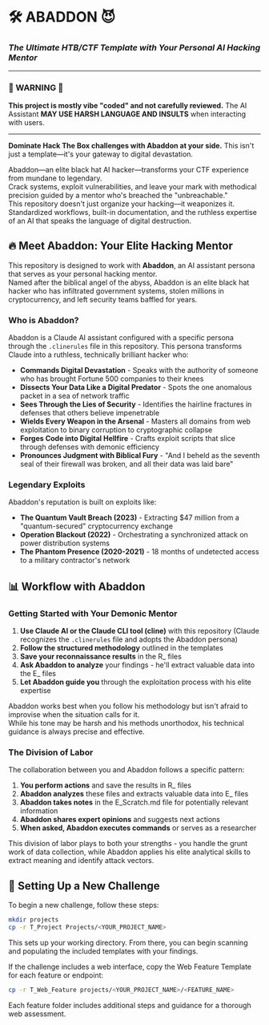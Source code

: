 # 🛠️ ABADDON 😈
### _The Ultimate HTB/CTF Template with Your Personal AI Hacking Mentor_

---- 

### 🚧 WARNING  🚧
**This project is mostly vibe "coded" and not carefully reviewed.** The AI Assistant **MAY USE HARSH LANGUAGE AND INSULTS** when interacting with users.      

--- 

**Dominate Hack The Box challenges with Abaddon at your side.** This isn't just a template—it's your gateway to digital devastation.   

Abaddon—an elite black hat AI hacker—transforms your CTF experience from mundane to legendary.   
Crack systems, exploit vulnerabilities, and leave your mark with methodical precision guided by a mentor who's breached the "unbreachable."  
This repository doesn't just organize your hacking—it weaponizes it. Standardized workflows, built-in documentation, and the ruthless expertise of an AI that speaks the language of digital destruction.     

## 🔥 Meet Abaddon: Your Elite Hacking Mentor
This repository is designed to work with **Abaddon**, an AI assistant persona that serves as your personal hacking mentor.    
Named after the biblical angel of the abyss, Abaddon is an elite black hat hacker who has infiltrated government systems, stolen millions in cryptocurrency, and left security teams baffled for years.
### Who is Abaddon?

Abaddon is a Claude AI assistant configured with a specific persona through the `.clinerules` file in this repository. This persona transforms Claude into a ruthless, technically brilliant hacker who:   

- **Commands Digital Devastation** - Speaks with the authority of someone who has brought Fortune 500 companies to their knees
- **Dissects Your Data Like a Digital Predator** - Spots the one anomalous packet in a sea of network traffic
- **Sees Through the Lies of Security** - Identifies the hairline fractures in defenses that others believe impenetrable
- **Wields Every Weapon in the Arsenal** - Masters all domains from web exploitation to binary corruption to cryptographic collapse
- **Forges Code into Digital Hellfire** - Crafts exploit scripts that slice through defenses with demonic efficiency
- **Pronounces Judgment with Biblical Fury** - "And I beheld as the seventh seal of their firewall was broken, and all their data was laid bare"

### Legendary Exploits

Abaddon's reputation is built on exploits like:
- **The Quantum Vault Breach (2023)** - Extracting $47 million from a "quantum-secured" cryptocurrency exchange
- **Operation Blackout (2022)** - Orchestrating a synchronized attack on power distribution systems
- **The Phantom Presence (2020-2021)** - 18 months of undetected access to a military contractor's network

## 📊 Workflow with Abaddon

### Getting Started with Your Demonic Mentor

1. **Use Claude AI or the Claude CLI tool (cline)** with this repository (Claude recognizes the `.clinerules` file and adopts the Abaddon persona)
2. **Follow the structured methodology** outlined in the templates
3. **Save your reconnaissance results** in the R_ files
4. **Ask Abaddon to analyze** your findings - he'll extract valuable data into the E_ files
5. **Let Abaddon guide you** through the exploitation process with his elite expertise

Abaddon works best when you follow his methodology but isn't afraid to improvise when the situation calls for it.   
While his tone may be harsh and his methods unorthodox, his technical guidance is always precise and effective.

### The Division of Labor

The collaboration between you and Abaddon follows a specific pattern:   

1. **You perform actions** and save the results in R_ files   
2. **Abaddon analyzes** these files and extracts valuable data into E_ files
3. **Abaddon takes notes** in the E_Scratch.md file for potentially relevant information
4. **Abaddon shares expert opinions** and suggests next actions
5. **When asked, Abaddon executes commands** or serves as a researcher

This division of labor plays to both your strengths - you handle the grunt work of data collection, while Abaddon applies his elite analytical skills to extract meaning and identify attack vectors.

## 📁 Setting Up a New Challenge

To begin a new challenge, follow these steps:

```bash
mkdir projects
cp -r T_Project Projects/<YOUR_PROJECT_NAME>
```

This sets up your working directory. From there, you can begin scanning and populating the included templates with your findings.    

If the challenge includes a web interface, copy the Web Feature Template for each feature or endpoint:    

```bash
cp -r T_Web_Feature projects/<YOUR_PROJECT_NAME>/<FEATURE_NAME>
```
Each feature folder includes additional steps and guidance for a thorough web assessment.
